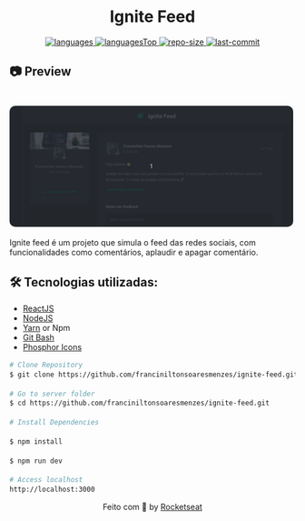 <h1 align="center">
    Ignite Feed
</h1>

<div align="center">

  <a href="">
    <img src="https://img.shields.io/github/languages/count/franciniltonsoaresmenzes/event-platform.svg?color=00B37E" alt="languages" >
  </a>

  <a href="">
    <img src="https://img.shields.io/github/languages/top/franciniltonsoaresmenzes/event-platform.svg?color=00B37E" alt="languagesTop" >
  </a>

  <a href="">
    <img src="https://img.shields.io/github/repo-size/franciniltonsoaresmenzes/event-platform.svg?color=00B37E" alt="repo-size" >
  </a>

  <a href="">
    <img src="https://img.shields.io/github/last-commit/franciniltonsoaresmenzes/event-platform.svg?color=00B37E" alt="last-commit" >
  </a>

</div>

<h2>📷 Preview </h2>
<h1 align="center">
  <div style="display: flex; flex-direction: row;">
    <img width="500" style="border-radius: 10px" height="auto" alt="Class-02" title="Class-02" src="public/preview.gif" />
  <div>
</h1>

Ignite feed é um projeto que simula o feed das redes sociais, com funcionalidades como comentários, aplaudir e apagar comentário. 

<h2 id="technologies"> 🛠 Tecnologias utilizadas: </h2>

- [ReactJS](https://reactjs.org)
- [NodeJS](https://nodejs.org/en/)
- [Yarn](https://yarnpkg.com) or Npm
- [Git Bash](https://gitforwindows.org/)
- [Phosphor Icons](https://www.google.com/url?sa=t&rct=j&q=&esrc=s&source=web&cd=&cad=rja&uact=8&ved=2ahUKEwjFm-TeifD7AhWyr5UCHVSZA1wQFnoECBAQAQ&url=https%3A%2F%2Fphosphoricons.com%2F&usg=AOvVaw0B6_0g-qmH9oxUW4xxfnJG)


```bash
# Clone Repository
$ git clone https://github.com/franciniltonsoaresmenzes/ignite-feed.git

# Go to server folder
$ cd https://github.com/franciniltonsoaresmenzes/ignite-feed.git

# Install Dependencies

$ npm install

$ npm run dev

# Access localhost
http://localhost:3000
```

<p align="center">
  Feito com 💜 by <a href="https://www.rocketseat.com.br/" >Rocketseat</a>
</p>
